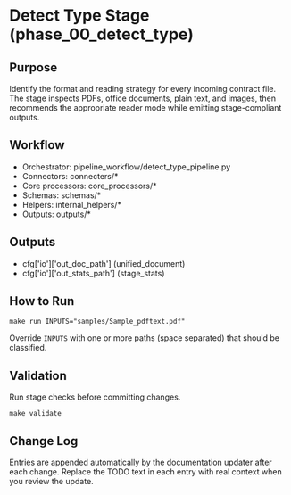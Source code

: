 # Detect Type Stage (phase_00_detect_type)

## Purpose
Identify the format and reading strategy for every incoming contract file. The stage inspects PDFs, office documents, plain text, and images, then recommends the appropriate reader mode while emitting stage-compliant outputs.

## Workflow
- Orchestrator: pipeline_workflow/detect_type_pipeline.py
- Connectors: connecters/*
- Core processors: core_processors/*
- Schemas: schemas/*
- Helpers: internal_helpers/*
- Outputs: outputs/*

## Outputs
- cfg['io']['out_doc_path'] (unified_document)
- cfg['io']['out_stats_path'] (stage_stats)

## How to Run
```
make run INPUTS="samples/Sample_pdftext.pdf"
```
Override `INPUTS` with one or more paths (space separated) that should be classified.

## Validation
Run stage checks before committing changes.

```
make validate
```

## Change Log
Entries are appended automatically by the documentation updater after each change. Replace the TODO text in each entry with real context when you review the update.
